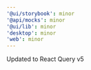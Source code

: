 ```yaml
---
'@ui/storybook': minor
'@api/mocks': minor
'@ui/lib': minor
'desktop': minor
'web': minor
---
```


Updated to React Query v5
